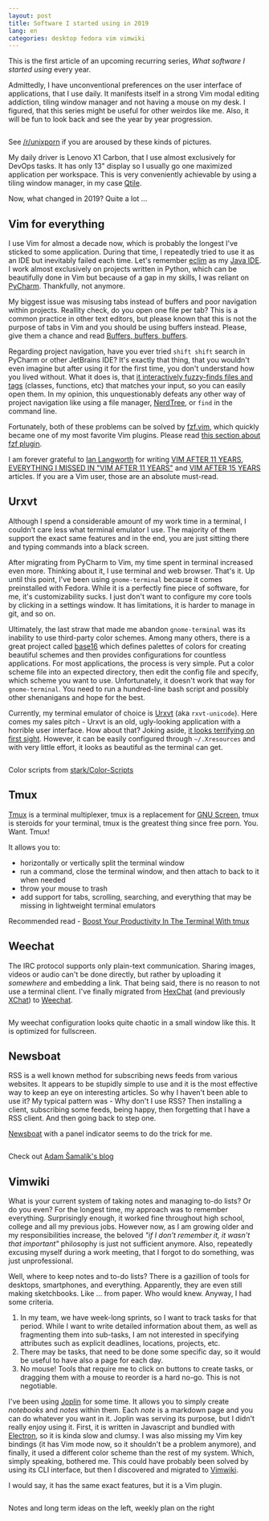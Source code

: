 ```yaml
---
layout: post
title: Software I started using in 2019
lang: en
categories: desktop fedora vim vimwiki
---
```


This is the first article of an upcoming recurring series, _What software I started using_ every year.

Admittedly, I have unconventional preferences on the user interface of applications, that I use daily. It manifests itself in a strong Vim modal editing addiction, tiling window manager and not having a mouse on my desk. I figured, that this series might be useful for other weirdos like me. Also, it will be fun to look back and see the year by year progression. 

<div class="text-center img-row row">
  <a href="/files/img/2019-desktop.png">
    <img src="/files/img/2019-desktop-thumb.png" alt="" />
  </a>
  <p>
    See <a href="https://www.reddit.com/r/unixporn/">/r/unixporn</a> if you are aroused by these kinds of pictures.
  </p>
</div>

My daily driver is Lenovo X1 Carbon, that I use almost exclusively for DevOps tasks. It has only 13" display so I usually go one maximized application per workspace. This is very conveniently achievable by using a tiling window manager, in my case [Qtile][qtile].

Now, what changed in 2019? Quite a lot ...


## Vim for everything

I use Vim for almost a decade now, which is probably the longest I've sticked to some application. During that time, I repeatedly tried to use it as an IDE but inevitably failed each time. Let's remember [eclim][eclim] as my [Java IDE][my-java-ide]. I work almost exclusively on projects written in Python, which can be beautifully done in Vim but because of a gap in my skills, I was reliant on [PyCharm][pycharm]. Thankfully, not anymore.

My biggest issue was misusing tabs instead of buffers and poor navigation within projects. Reallity check, do you open one file per tab? This is a common practice in other text editors, but please known that this is not the purpose of tabs in Vim and you should be using buffers instead. Please, give them a chance and read [Buffers, buffers, buffers][buffers].

Regarding project navigation, have you ever tried `shift shift` search in PyCharm or other JetBrains IDE? It's exactly that thing, that you wouldn't even imagine but after using it for the first time, you don't understand how you lived without. What it does is, that [it interactively fuzzy-finds files and tags][shift-shift] (classes, functions, etc) that matches your input, so you can easily open them. In my opinion, this unquestionably defeats any other way of project navigation like using a file manager, [NerdTree][nerdtree], or `find` in the command line.

Fortunately, both of these problems can be solved by [fzf.vim][fzf-vim], which quickly became one of my most favorite Vim plugins. Please read [this section about fzf plugin][fzf-blog].


I am forever grateful to [Ian Langworth][statico] for writing [VIM AFTER 11 YEARS][vim-after-11-years], [EVERYTHING I MISSED IN "VIM AFTER 11 YEARS"][everything-i-missed-in-vim-after-11-years] and [VIM AFTER 15 YEARS][vim-after-15-years] articles. If you are a Vim user, those are an absolute must-read.


## Urxvt

Although I spend a considerable amount of my work time in a terminal, I couldn't care less what terminal emulator I use. The majority of them support the exact same features and in the end, you are just sitting there and typing commands into a black screen.

After migrating from PyCharm to Vim, my time spent in terminal increased even more. Thinking about it, I use terminal and web browser. That's it. Up until this point, I've been using `gnome-terminal` because it comes preinstalled with Fedora. While it is a perfectly fine piece of software, for me, it's customizability sucks. I just don't want to configure my core tools by clicking in a settings window. It has limitations, it is harder to manage in git, and so on.

Ultimately, the last straw that made me abandon `gnome-terminal` was its inability to use third-party color schemes. Among many others, there is a great project called [base16][base16] which defines palettes of colors for creating beautiful schemes and then provides configurations for countless applications. For most applications, the process is very simple. Put a color scheme file into an expected directory, then edit the config file and specify, which scheme you want to use. Unfortunately, it doesn't work that way for `gnome-terminal`. You need to run a hundred-line bash script and possibly other shenanigans and hope for the best.

Currently, my terminal emulator of choice is [Urxvt][Urxvt] (aka `rxvt-unicode`). Here comes my sales pitch - Urxvt is an old, ugly-looking application with a horrible user interface. How about that? Joking aside, [it looks terrifying on first sight][urxvt-default-screenshot]. However, it can be easily configured through `~/.Xresources` and with very little effort, it looks as beautiful as the terminal can get.

<div class="text-center img-row row">
  <img src="/files/img/urxvt.png" alt="" />
  <p>Color scripts from <a href="https://github.com/stark/Color-Scripts">stark/Color-Scripts</a></p>
</div>


## Tmux

[Tmux][tmux] is a terminal multiplexer, tmux is a replacement for [GNU Screen][screen], tmux is steroids for your terminal, tmux is the greatest thing since free porn. You. Want. Tmux!

It allows you to:

- horizontally or vertically split the terminal window
- run a command, close the terminal window, and then attach to back to it when needed
- throw your mouse to trash
- add support for tabs, scrolling, searching, and everything that may be missing in lightweight terminal emulators

Recommended read - [Boost Your Productivity In The Terminal With tmux][tmux-how-to]


## Weechat

The IRC protocol supports only plain-text communication. Sharing images, videos or audio can't be done directly, but rather by uploading it _somewhere_ and embedding a link. That being said, there is no reason to not use a terminal client. I've finally migrated from [HexChat][hexchat] (and previously [XChat][xchat]) to [Weechat][weechat].

<div class="text-center img-row row">
  <img src="/files/img/weechat.png" alt="" />
  <p>
    My weechat configuration looks quite chaotic in a small window like this.
	It is optimized for fullscreen.
  </p>
</div>


## Newsboat

RSS is a well known method for subscribing news feeds from various websites. It appears to be stupidly simple to use and it is the most effective way to keep an eye on interesting articles. So why I haven't been able to use it? My typical pattern was - Why don't I use RSS? Then installing a client, subscribing some feeds, being happy, then forgetting that I have a RSS client. And then going back to step one.

[Newsboat][newsboat] with a panel indicator seems to do the trick for me.

<div class="text-center img-row row">
  <img src="/files/img/newsboat.png" alt="" />
  <p>
    Check out <a href="https://blog.samalik.com/">Adam Šamalík's blog</a>
  </p>
</div>


## Vimwiki

What is your current system of taking notes and managing to-do lists? Or do you even? For the longest time, my approach was to remember everything. Surprisingly enough, it worked fine throughout high school, college and all my previous jobs. However now, as I am growing older and my responsibilities increase, the beloved _"if I don't remember it, it wasn't that important"_ philosophy is just not sufficient anymore. Also, repeatedly excusing myself during a work meeting, that I forgot to do something, was just unprofessional.

Well, where to keep notes and to-do lists? There is a gazillion of tools for desktops, smartphones, and everything. Apparently, they are even still making sketchbooks. Like ... from paper. Who would knew. Anyway, I had some criteria.

1. In my team, we have week-long sprints, so I want to track tasks for that period. While I want to write detailed information about them, as well as fragmenting them into sub-tasks, I am not interested in specifying attributes such as explicit deadlines, locations, projects, etc.
2. There may be tasks, that need to be done some specific day, so it would be useful to have also a page for each day.
3. No mouse! Tools that require me to click on buttons to create tasks, or dragging them with a mouse to reorder is a hard no-go. This is not negotiable.


I've been using [Joplin][joplin] for some time. It allows you to simply create _notebooks_ and _notes_ within them. Each _note_ is a markdown page and you can do whatever you want in it. Joplin was serving its purpose, but I didn't really enjoy using it. First, it is written in Javascript and bundled with [Electron][electron], so it is kinda slow and clumsy. I was also missing my Vim key bindings (it has Vim mode now, so it shouldn't be a problem anymore), and finally, it used a different color scheme than the rest of my system. Which, simply speaking, bothered me. This could have probably been solved by using its CLI interface, but then I discovered and migrated to [Vimwiki][vimwiki].

I would say, it has the same exact features, but it is a Vim plugin.

<div class="text-center img-row row">
  <img src="/files/img/vimwiki.png" alt="" />
  <p>Notes and long term ideas on the left, weekly plan on the right</p>
</div>




[qtile]: http://www.qtile.org/
[eclim]: http://eclim.org/
[my-java-ide]: http://www.abclinuxu.cz/desktopy/frostyx-20131207
[pycharm]: https://www.jetbrains.com/pycharm/
[buffers]: https://statico.github.io/vim3.html#buffers-buffers-buffers
[nerdtree]: https://github.com/preservim/nerdtreehttps://github.com/preservim/nerdtree
[fzf-vim]: https://github.com/junegunn/fzf.vim
[fzf-blog]: https://statico.github.io/vim3.html#fzf 
[shift-shift]: https://s3.amazonaws.com/media-p.slid.es/uploads/eliorboukhobza/images/959142/searcheverywhere.gif
[statico]: https://github.com/statico
[vim-after-11-years]: https://statico.github.io/vim.html
[everything-i-missed-in-vim-after-11-years]: https://statico.github.io/vim2.html
[vim-after-15-years]: https://statico.github.io/vim3.html
[joplin]: https://joplinapp.org/
[electron]: https://electronjs.org/
[vimwiki]: https://github.com/vimwiki/vimwiki
[base16]: https://github.com/chriskempson/base16
[urxvt]: http://software.schmorp.de/pkg/rxvt-unicode.html
[urxvt-default-screenshot]: https://i0.wp.com/www.linuxlinks.com/wp-content/uploads/2018/01/Screenshot-urxvt.jpg?resize=768%2C535&ssl=1
[tmux]: https://github.com/tmux/tmux/wiki
[tmux-how-to]: https://thevaluable.dev/tmux-boost-productivity-terminal/
[screen]: https://www.gnu.org/software/screen/
[hexchat]: https://hexchat.github.io/
[xchat]: http://xchat.org/
[weechat]: https://weechat.org/
[newsboat]: https://newsboat.org/
